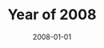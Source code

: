 ---
title: "Year of 2008"
date: 2008-01-01
draft: false
summaryImage: "2008.png"
summary: "记录了2008年，记录在百度空间中，文采不重要，确实年少轻狂"
---
